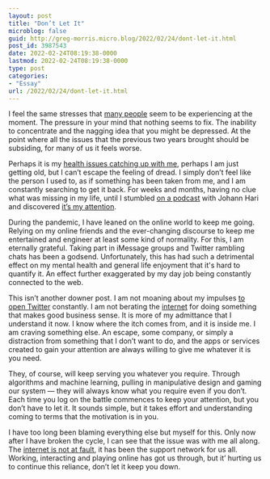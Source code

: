 ```yaml
---
layout: post
title: "Don’t Let It"
microblog: false
guid: http://greg-morris.micro.blog/2022/02/24/dont-let-it.html
post_id: 3987543
date: 2022-02-24T08:19:38-0000
lastmod: 2022-02-24T08:19:38-0000
type: post
categories:
- "Essay"
url: /2022/02/24/dont-let-it.html
---
```

<p>I feel the same stresses that <a href="https://newsletters.theatlantic.com/galaxy-brain/62008eb7dc551a002085e298/wordcel-vs-rotator-brainworms/">many people</a> seem to be experiencing at the moment. The pressure in your mind that nothing seems to fix. The inability to concentrate and the nagging idea that you might be depressed. At the point where all the issues that the previous two years brought should be subsiding, for many of us it feels worse.</p><p>Perhaps it is my <a href="https://twitter.com/GR36/status/1489232464006586371?s=20&amp;t=uw11xKn14l9ZKBMKnphCog">health issues catching up with me</a>, perhaps I am just getting old, but I can’t escape the feeling of dread. I simply don’t feel like the person I used to, as if something has been taken from me, and I am constantly searching to get it back. For weeks and months, having no clue what was missing in my life, until I stumbled <a href="https://pca.st/risrfed3">on a podcast</a> with Johann Hari and discovered <a href="https://stolenfocusbook.com">it’s my attention</a>.</p><p>During the pandemic, I have leaned on the online world to keep me going. Relying on my online friends and the ever-changing discourse to keep me entertained and engineer at least some kind of normality. For this, I am eternally grateful. Taking part in iMessage groups and Twitter rambling chats has been a godsend. Unfortunately, this has had such a detrimental effect on my mental health and general life enjoyment that it's hard to quantify it. An effect further exaggerated by my day job being constantly connected to the web.</p><p>This isn’t another downer post. I am not moaning about my impulses <a href="https://gregmorris.co.uk/blog/twitter-muscle-memory/">to open Twitter</a> constantly. I am not berating the <a href="https://gregmorris.co.uk/blog/deactivated-twitter/">internet</a> for doing something that makes good business sense. It is more of my admittance that I understand it now. I know where the itch comes from, and it is inside me. I am craving something else. An escape, some company, or simply a distraction from something that I don’t want to do, and the apps or services created to gain your attention are always willing to give me whatever it is you need.</p><p>They, of course, will keep serving you whatever you require. Through algorithms and machine learning, pulling in manipulative design and gaming our system — they will always know what you require even if you don’t. Each time you log on the battle commences to keep your attention, but you don’t have to let it. It sounds simple, but it takes effort and understanding coming to terms that the motivation is in you.</p><p>I have too long been blaming everything else but myself for this. Only now after I have broken the cycle, I can see that the issue was with me all along. The <a href="https://gregmorris.co.uk/blog/its-not-the/">internet is not at fault</a>, it has been the support network for us all. Working, interacting and playing online has got us through, but it’ hurting us to continue this reliance, don’t let it keep you down.</p>
